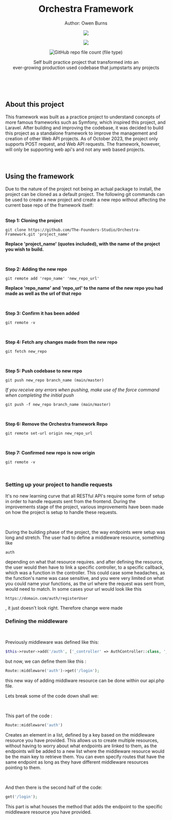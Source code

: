 <h1 align="center">
 Orchestra Framework
</h1>
<p align="center">
 Author: Owen Burns
</p> 
<p align="center">
 <img src="https://owenburns.co.za/Orchestra/content/ink&quil.svg"/>
</p>

<p align="center">
 <img src="https://img.shields.io/github/repo-size/creator-solutions/Orchestra-Framework" />
</p>
<p align="center">
 <img alt="GitHub repo file count (file type)" src="https://img.shields.io/github/directory-file-count/creator-solutions/Orchestra-Framework">
</p>

<p align="center">Self built practice project that transformed into an<br>ever-growing production used codebase that jumpstarts any projects</p>   
<br/><br/><br/>

## About this project
This framework was built as a practice project to understand concepts of more famous frameworks such as Symfony, which inspired this project, and Laravel. After building and improving the codebase, it was decided to build this project as a standalone framework to improve the management and creation of other Web API projects. As of October 2023, the project only supports POST request, and Web API requests. The framework, however, will only be supporting web api's and not any web based projects.   
<br/><br/>

## Using the framework
Due to the nature of the project not being an actual package to install, the project can be cloned as a default project. The following git commands can be used to create a new project and create a new repo without affecting the current base repo of the framework itself:      
<br/>

**Step 1: Cloning the project**
```
git clone https://github.com/The-Founders-Studio/Orchestra-Framework.git 'project_name'
```
__Replace 'project_name' (quotes included), with the name of the project you wish to build.__  

<br/>

**Step 2: Adding the new repo**  
```
git remote add 'repo_name' 'new_repo_url'
```
__Replace 'repo_name' and 'repo_url' to the name of the new repo you had made as well as the url of that repo__  

<br/>

**Step 3: Confirm it has been added**
```
git remote -v
```  

<br/>

**Step 4: Fetch any changes made from the new repo**
```
git fetch new_repo
```  

<br/>

**Step 5: Push codebase to new repo**
```
git push new_repo branch_name (main/master)
```
*If you receive any errors when pushing, make use of the force command when completing the initial push*
```
git push -f new_repo branch_name (main/master)
```  

<br/>

**Step 6: Remove the Orchestra framework Repo**
```
git remote set-url origin new_repo_url
```  

<br/>

**Step 7: Confirmed new repo is now origin**
```
git remote -v
```  

<br/>

### Setting up your project to handle requests

<p>
 It's no new learning curve that all RESTful API's require some form of setup in order to handle requests sent from the frontend. During the improvements stage of the project, various improvements have been made on how the project is setup to handle these requests.
</p>

<br />

<p>
During the building phase of the project, the way endpoints were setup was long and stretch. The user had to define a middleware resource, something like</p> 

```auth```
<p>
 depending on what that resource requires. and after defining the resource, the user would then have to link a specific controller, to a specific callback, which was a function in the controller. This could case some headaches, as the function's name was case sensitive, and you were very limited on what you could name your functions, as the url where the request was sent from, would need to match. In some cases your url would look like this 
</p> 

```https://domain.com/auth/registerUser```
<p>
 , it just doesn't look right. Therefore change were made
</p>

### Defining the middleware 
<br />
<p>
 Previously middleware was defined like this:
</p>

```php 
$this->router->add('/auth', ['_controller' => AuthController::class, '_callback' =>'login']);
```
<p>
 but now, we can define them like this :
</p>

```php 
Route::middleware('auth')->get('/login');
```

<p>this new way of adding middlware resource can be done within our api.php file. </p>
<p>
 Lets break some of the code down shall we:
</p> 
<br />
<p>
 This part of the code : 
</p> 

```php
Route::middleware('auth')
```

<p>
 Creates an element in a list, defined by a key based on the middleware resource you have provided. This allows us to create multiple resources, without having to worry about what endpoints are linked to them, as the endpoints will be added to a new list where the middleware resource would be the main key to retrieve them. You can even specify routes that have the same endpoint as long as they have different middleware resources pointing to them.
</p> 
<br />

<p>
 And then there is the second half of the code: 
</p> 

```php
get('/login');
```

<p>
 This part is what houses the method that adds the endpoint to the specific middleware resource you have provided. 
</p>

